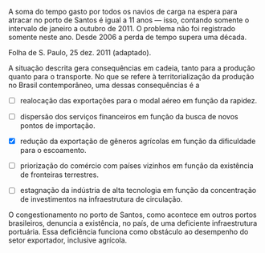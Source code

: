 

A soma do tempo gasto por todos os navios de carga na espera para atracar no porto de Santos é igual a 11 anos — isso, contando somente o intervalo de janeiro a outubro de 2011. O problema não foi registrado somente neste ano. Desde 2006 a perda de tempo supera uma década.

Folha de S. Paulo, 25 dez. 2011 (adaptado).

A situação descrita gera consequências em cadeia, tanto para a produção quanto para o transporte. No que se refere à territorialização da produção no Brasil contemporâneo, uma dessas consequências é a



- [ ] realocação das exportações para o modal aéreo em função da rapidez.
- [ ] dispersão dos serviços financeiros em função da busca de novos pontos de importação.
- [x] redução da exportação de gêneros agrícolas em função da dificuldade para o escoamento.
- [ ] priorização do comércio com países vizinhos em função da existência de fronteiras terrestres.
- [ ] estagnação da indústria de alta tecnologia em função da concentração de investimentos na infraestrutura de circulação.


O congestionamento no porto de Santos, como acontece em outros portos brasileiros, denuncia a existência, no país, de uma deficiente infraestrutura portuária. Essa deficiência funciona como obstáculo ao desempenho do setor exportador, inclusive agrícola.
